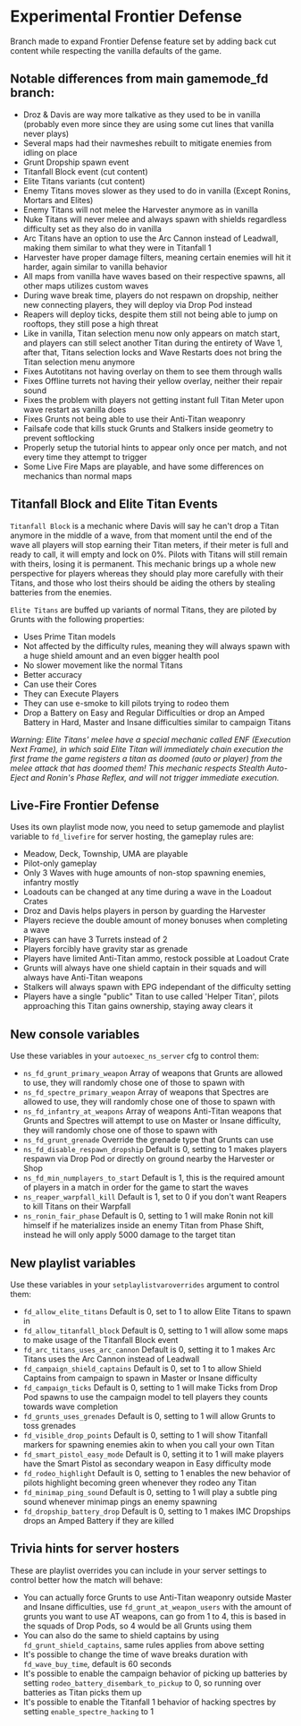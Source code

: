 # Experimental Frontier Defense

Branch made to expand Frontier Defense feature set by adding back cut content while respecting the vanilla defaults of the game.

## Notable differences from main gamemode_fd branch:

- Droz & Davis are way more talkative as they used to be in vanilla (probably even more since they are using some cut lines that vanilla never plays)
- Several maps had their navmeshes rebuilt to mitigate enemies from idling on place
- Grunt Dropship spawn event
- Titanfall Block event (cut content)
- Elite Titans variants (cut content)
- Enemy Titans moves slower as they used to do in vanilla (Except Ronins, Mortars and Elites)
- Enemy Titans will not melee the Harvester anymore as in vanilla
- Nuke Titans will never melee and always spawn with shields regardless difficulty set as they also do in vanilla
- Arc Titans have an option to use the Arc Cannon instead of Leadwall, making them similar to what they were in Titanfall 1
- Harvester have proper damage filters, meaning certain enemies will hit it harder, again similar to vanilla behavior
- All maps from vanilla have waves based on their respective spawns, all other maps utilizes custom waves
- During wave break time, players do not respawn on dropship, neither new connecting players, they will deploy via Drop Pod instead
- Reapers will deploy ticks, despite them still not being able to jump on rooftops, they still pose a high threat
- Like in vanilla, Titan selection menu now only appears on match start, and players can still select another Titan during the entirety of Wave 1, after that, Titans selection locks and Wave Restarts does not bring the Titan selection menu anymore
- Fixes Autotitans not having overlay on them to see them through walls
- Fixes Offline turrets not having their yellow overlay, neither their repair sound
- Fixes the problem with players not getting instant full Titan Meter upon wave restart as vanilla does
- Fixes Grunts not being able to use their Anti-Titan weaponry
- Failsafe code that kills stuck Grunts and Stalkers inside geometry to prevent softlocking
- Properly setup the tutorial hints to appear only once per match, and not every time they attempt to trigger
- Some Live Fire Maps are playable, and have some differences on mechanics than normal maps

## Titanfall Block and Elite Titan Events

`Titanfall Block` is a mechanic where Davis will say he can't drop a Titan anymore in the middle of a wave, from that moment until the end of the wave all players will stop earning their Titan meters, if their meter is full and ready to call, it will empty and lock on 0%. Pilots with Titans will still remain with theirs, losing it is permanent. This mechanic brings up a whole new perspective for players whereas they should play more carefully with their Titans, and those who lost theirs should be aiding the others by stealing batteries from the enemies.

`Elite Titans` are buffed up variants of normal Titans, they are piloted by Grunts with the following properties:
- Uses Prime Titan models
- Not affected by the difficulty rules, meaning they will always spawn with a huge shield amount and an even bigger health pool
- No slower movement like the normal Titans
- Better accuracy
- Can use their Cores
- They can Execute Players
- They can use e-smoke to kill pilots trying to rodeo them
- Drop a Battery on Easy and Regular Difficulties or drop an Amped Battery in Hard, Master and Insane difficulties similar to campaign Titans

*Warning: Elite Titans' melee have a special mechanic called ENF (Execution Next Frame), in which said Elite Titan will immediately chain execution the first frame the game registers a titan as doomed (auto or player) from the melee attack that has doomed them! This mechanic respects Stealth Auto-Eject and Ronin's Phase Reflex, and will not trigger immediate execution.*

## Live-Fire Frontier Defense

Uses its own playlist mode now, you need to setup gamemode and playlist variable to `fd_livefire` for server hosting, the gameplay rules are:
- Meadow, Deck, Township, UMA are playable
- Pilot-only gameplay
- Only 3 Waves with huge amounts of non-stop spawning enemies, infantry mostly
- Loadouts can be changed at any time during a wave in the Loadout Crates
- Droz and Davis helps players in person by guarding the Harvester
- Players recieve the double amount of money bonuses when completing a wave
- Players can have 3 Turrets instead of 2
- Players forcibly have gravity star as grenade
- Players have limited Anti-Titan ammo, restock possible at Loadout Crate
- Grunts will always have one shield captain in their squads and will always have Anti-Titan weapons
- Stalkers will always spawn with EPG independant of the difficulty setting
- Players have a single "public" Titan to use called 'Helper Titan', pilots approaching this Titan gains ownership, staying away clears it

## New console variables

Use these variables in your `autoexec_ns_server` cfg to control them:
- `ns_fd_grunt_primary_weapon` Array of weapons that Grunts are allowed to use, they will randomly chose one of those to spawn with
- `ns_fd_spectre_primary_weapon` Array of weapons that Spectres are allowed to use, they will randomly chose one of those to spawn with
- `ns_fd_infantry_at_weapons` Array of weapons Anti-Titan weapons that Grunts and Spectres will attempt to use on Master or Insane difficulty, they will randomly chose one of those to spawn with
- `ns_fd_grunt_grenade` Override the grenade type that Grunts can use
- `ns_fd_disable_respawn_dropship` Default is 0, setting to 1 makes players respawn via Drop Pod or directly on ground nearby the Harvester or Shop
- `ns_fd_min_numplayers_to_start` Default is 1, this is the required amount of players in a match in order for the game to start the waves
- `ns_reaper_warpfall_kill` Default is 1, set to 0 if you don't want Reapers to kill Titans on their Warpfall
- `ns_ronin_fair_phase` Default is 0, setting to 1 will make Ronin not kill himself if he materializes inside an enemy Titan from Phase Shift, instead he will only apply 5000 damage to the target titan

## New playlist variables

Use these variables in your `setplaylistvaroverrides` argument to control them:
- `fd_allow_elite_titans` Default is 0, set to 1 to allow Elite Titans to spawn in
- `fd_allow_titanfall_block` Default is 0, setting to 1 will allow some maps to make usage of the Titanfall Block event
- `fd_arc_titans_uses_arc_cannon` Default is 0, setting it to 1 makes Arc Titans uses the Arc Cannon instead of Leadwall
- `fd_campaign_shield_captains` Default is 0, set to 1 to allow Shield Captains from campaign to spawn in Master or Insane difficulty
- `fd_campaign_ticks` Default is 0, setting to 1 will make Ticks from Drop Pod spawns to use the campaign model to tell players they counts towards wave completion
- `fd_grunts_uses_grenades` Default is 0, setting to 1 will allow Grunts to toss grenades
- `fd_visible_drop_points` Default is 0, setting to 1 will show Titanfall markers for spawning enemies akin to when you call your own Titan
- `fd_smart_pistol_easy_mode` Default is 0, setting it to 1 will make players have the Smart Pistol as secondary weapon in Easy difficulty mode
- `fd_rodeo_highlight` Default is 0, setting to 1 enables the new behavior of pilots highlight becoming green whenever they rodeo any Titan
- `fd_minimap_ping_sound` Default is 0, setting to 1 will play a subtle ping sound whenever minimap pings an enemy spawning
- `fd_dropship_battery_drop` Default is 0, setting to 1 makes IMC Dropships drops an Amped Battery if they are killed

## Trivia hints for server hosters

These are playlist overrides you can include in your server settings to control better how the match will behave:
- You can actually force Grunts to use Anti-Titan weaponry outside Master and Insane difficulties, use `fd_grunt_at_weapon_users` with the amount of grunts you want to use AT weapons, can go from 1 to 4, this is based in the squads of Drop Pods, so 4 would be all Grunts using them
- You can also do the same to shield captains by using `fd_grunt_shield_captains`, same rules applies from above setting
- It's possible to change the time of wave breaks duration with `fd_wave_buy_time`, default is 60 seconds
- It's possible to enable the campaign behavior of picking up batteries by setting `rodeo_battery_disembark_to_pickup` to 0, so running over batteries as Titan picks them up
- It's possible to enable the Titanfall 1 behavior of hacking spectres by setting `enable_spectre_hacking` to 1